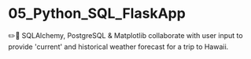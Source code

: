 # 05_Python_SQL_FlaskApp
✏️🐍 SQLAlchemy, PostgreSQL &amp; Matplotlib collaborate with user input to provide 'current' and historical weather forecast for a trip to Hawaii.
